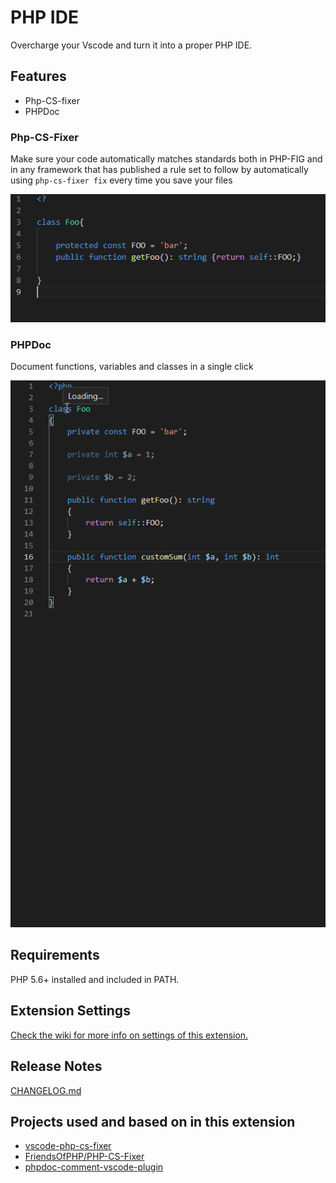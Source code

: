 # PHP IDE

Overcharge your Vscode and turn it into a proper PHP IDE.

## Features

* Php-CS-fixer
* PHPDoc

### Php-CS-Fixer

Make sure your code automatically matches standards both in PHP-FIG and in any framework that has published a rule set to follow by automatically using `php-cs-fixer fix` every time you save your files

![php-cs-fixer in action](images/php-cs-fixer.gif?raw=true "php-cs-fixer in action")

### PHPDoc

Document functions, variables and classes in a single click

![phpdoc in action](images/phpdoc.gif?raw=true "phpdoc in action")

## Requirements

PHP 5.6+ installed and included in PATH.

## Extension Settings

[Check the wiki for more info on settings of this extension.](https://github.com/mathiasHillmann/php-ide/wiki)

## Release Notes

[CHANGELOG.md](CHANGELOG.md)

## Projects used and based on in this extension

* [vscode-php-cs-fixer](https://github.com/fterrag/vscode-php-cs-fixer)
* [FriendsOfPHP/PHP-CS-Fixer](https://github.com/FriendsOfPHP/PHP-CS-Fixer)
* [phpdoc-comment-vscode-plugin](https://github.com/shishirui/phpdoc-comment-vscode-plugin)
